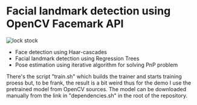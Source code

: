 # Facial landmark detection using OpenCV Facemark API

![lock stock](http://mishurov.co.uk/images/github/cv_ml_probes/facemark.png)

 - Face detection using Haar-cascades
 - Facial landmark detection using Regression Trees
 - Pose estimation using iterative algorithm for solving PnP problem

There's the script "train.sh" which builds the trainer and starts training proess but, to be frank, the result is a bit weird thus for the demo I use the pretrained model from OpenCV sources. The model can be downloaded manually from the link in "dependencies.sh" in the root of the repository.
